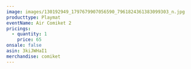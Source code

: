```yaml
---
image: images/130192949_1797679907056590_7961824361383099303_n.jpg
producttype: Playmat
eventName: Air Comiket 2
pricings:
  - quantity: 1
    price: 65
onsale: false
asin: 3kiJWHaI1
merchandise: comiket
---
```

